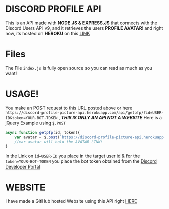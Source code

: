 # DISCORD PROFILE API

This is an API made with **NODE.JS & EXPRESS.JS** that connects with the Discord Users API v9, and it retrieves the users **PROFILE AVATAR**!
and right now, its hosted on **HEROKU** on this [LINK](https://dashboard.heroku.com/apps/discord-profile-picture-api)

# Files
The File `index.js` is fully open source so you can read as much as you want!

# USAGE!
You make an POST request to this URL posted above or here `https://discord-profile-picture-api.herokuapp.com/api/getpfp/?id=USER-ID&token=YOUR-BOT-TOKEN` , *__THIS IS ONLY AN API NOT A WEBSITE__*
Here is a jQuery Example using `$.POST`
```js
async function getpfp(id, token){
	var avatar = $.post(`https://discord-profile-picture-api.herokuapp.com/api/getpfp/?id=${id}&token=${token}`));
	//var avatar will hold the AVATAR LINK!
}
```
In the Link on `id=USER-ID` you place in the target user id & for the `token=YOUR-BOT-TOKEN` you place the bot token obtained from the [Discord Developer Portal](https://discord.com/developers/applications)

# WEBSITE
I have made a GitHub hosted Website using this API right [HERE](https://samerabukhader.github.io/discord-profile-picture-grabber/)
